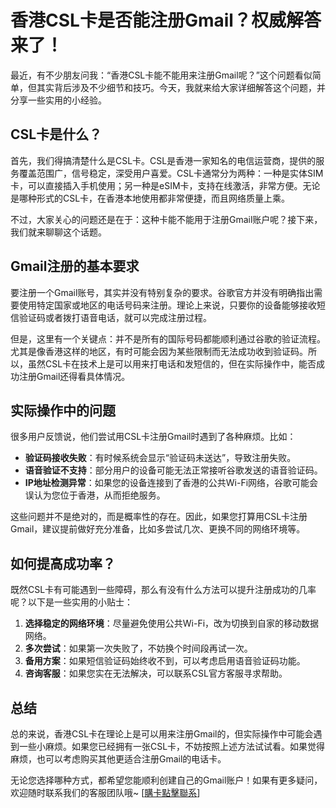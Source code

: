# 香港CSL卡是否能注册Gmail？权威解答来了！

最近，有不少朋友问我：“香港CSL卡能不能用来注册Gmail呢？”这个问题看似简单，但其实背后涉及不少细节和技巧。今天，我就来给大家详细解答这个问题，并分享一些实用的小经验。

## CSL卡是什么？

首先，我们得搞清楚什么是CSL卡。CSL是香港一家知名的电信运营商，提供的服务覆盖范围广，信号稳定，深受用户喜爱。CSL卡通常分为两种：一种是实体SIM卡，可以直接插入手机使用；另一种是eSIM卡，支持在线激活，非常方便。无论是哪种形式的CSL卡，在香港本地使用都非常便捷，而且网络质量上乘。

不过，大家关心的问题还是在于：这种卡能不能用于注册Gmail账户呢？接下来，我们就来聊聊这个话题。

## Gmail注册的基本要求

要注册一个Gmail账号，其实并没有特别复杂的要求。谷歌官方并没有明确指出需要使用特定国家或地区的电话号码来注册。理论上来说，只要你的设备能够接收短信验证码或者拨打语音电话，就可以完成注册过程。

但是，这里有一个关键点：并不是所有的国际号码都能顺利通过谷歌的验证流程。尤其是像香港这样的地区，有时可能会因为某些限制而无法成功收到验证码。所以，虽然CSL卡在技术上是可以用来打电话和发短信的，但在实际操作中，能否成功注册Gmail还得看具体情况。

## 实际操作中的问题

很多用户反馈说，他们尝试用CSL卡注册Gmail时遇到了各种麻烦。比如：

- **验证码接收失败**：有时候系统会显示“验证码未送达”，导致注册失败。
- **语音验证不支持**：部分用户的设备可能无法正常接听谷歌发送的语音验证码。
- **IP地址检测异常**：如果您的设备连接到了香港的公共Wi-Fi网络，谷歌可能会误认为您位于香港，从而拒绝服务。

这些问题并不是绝对的，而是概率性的存在。因此，如果您打算用CSL卡注册Gmail，建议提前做好充分准备，比如多尝试几次、更换不同的网络环境等。

## 如何提高成功率？

既然CSL卡有可能遇到一些障碍，那么有没有什么方法可以提升注册成功的几率呢？以下是一些实用的小贴士：

1. **选择稳定的网络环境**：尽量避免使用公共Wi-Fi，改为切换到自家的移动数据网络。
2. **多次尝试**：如果第一次失败了，不妨换个时间段再试一次。
3. **备用方案**：如果短信验证码始终收不到，可以考虑启用语音验证码功能。
4. **咨询客服**：如果您实在无法解决，可以联系CSL官方客服寻求帮助。

## 总结

总的来说，香港CSL卡在理论上是可以用来注册Gmail的，但实际操作中可能会遇到一些小麻烦。如果您已经拥有一张CSL卡，不妨按照上述方法试试看。如果觉得麻烦，也可以考虑购买其他更适合注册Gmail的电话卡。

无论您选择哪种方式，都希望您能顺利创建自己的Gmail账户！如果有更多疑问，欢迎随时联系我们的客服团队哦~ [[購卡點擊聯系](https://t.me/s/esim1088)]